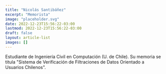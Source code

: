 ```yaml
---
title: "Nicolás Santibáñez"
excerpt: "Memorista"
image: "placeholder.svg"
date: 2022-12-23T15:56:22-03:00
lastmod: 2022-12-23T15:56:22-03:00
draft: false
layout: article-list
images: []
---
```


Estudiante de Ingeniería Civil en Computación (U. de Chile). Su memoria se titula "Sistema de Verificación de Filtraciones de Datos Orientado a Usuarios Chilenos".